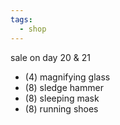 ```yaml
---
tags:
  - shop
---
```

sale on day 20 & 21
* (4) magnifying glass
* (8) sledge hammer
* (8) sleeping mask
* (8) running shoes


